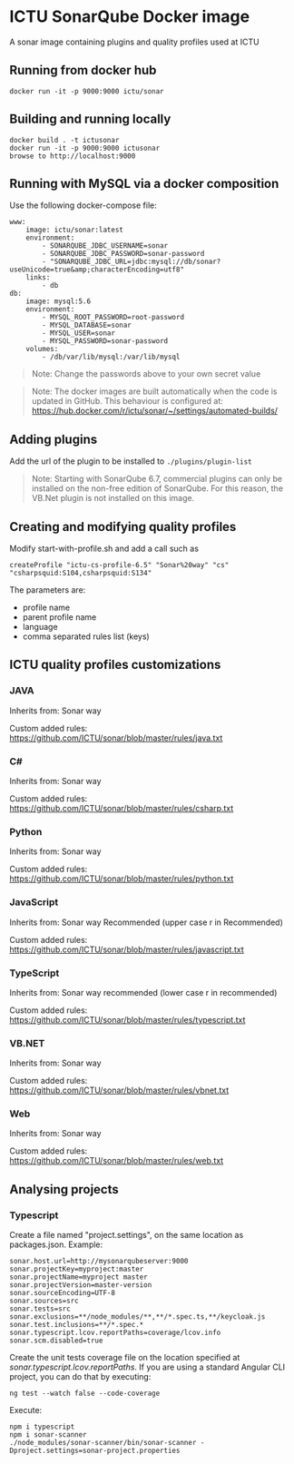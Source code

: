 # ICTU SonarQube Docker image
A sonar image containing plugins and quality profiles used at ICTU

## Running from docker hub

    docker run -it -p 9000:9000 ictu/sonar

## Building and running locally

    docker build . -t ictusonar
    docker run -it -p 9000:9000 ictusonar
    browse to http://localhost:9000

## Running with MySQL via a docker composition

Use the following docker-compose file:

    www:
        image: ictu/sonar:latest
        environment:
            - SONARQUBE_JDBC_USERNAME=sonar
            - SONARQUBE_JDBC_PASSWORD=sonar-password
            - "SONARQUBE_JDBC_URL=jdbc:mysql://db/sonar?useUnicode=true&amp;characterEncoding=utf8"
        links:
            - db
    db:
        image: mysql:5.6
        environment:
            - MYSQL_ROOT_PASSWORD=root-password
            - MYSQL_DATABASE=sonar
            - MYSQL_USER=sonar
            - MYSQL_PASSWORD=sonar-password
        volumes:
            - /db/var/lib/mysql:/var/lib/mysql

> Note: Change the passwords above to your own secret value

> Note: The docker images are built automatically when the code is updated in GitHub. This behaviour is configured at: https://hub.docker.com/r/ictu/sonar/~/settings/automated-builds/

## Adding plugins
Add the url of the plugin to be installed to ```./plugins/plugin-list```

> Note: Starting with SonarQube 6.7, commercial plugins can only be installed on the non-free edition of SonarQube. For this reason, the VB.Net plugin is not installed on this image.

## Creating and modifying quality profiles

Modify start-with-profile.sh and add a call such as

    createProfile "ictu-cs-profile-6.5" "Sonar%20way" "cs" "csharpsquid:S104,csharpsquid:S134"

The parameters are:
- profile name
- parent profile name
- language
- comma separated rules list (keys)

## ICTU quality profiles customizations

### JAVA

Inherits from: Sonar way

Custom added rules: https://github.com/ICTU/sonar/blob/master/rules/java.txt

### C#

Inherits from: Sonar way

Custom added rules: https://github.com/ICTU/sonar/blob/master/rules/csharp.txt

### Python

Inherits from: Sonar way

Custom added rules: https://github.com/ICTU/sonar/blob/master/rules/python.txt

### JavaScript

Inherits from: Sonar way Recommended (upper case r in Recommended)

Custom added rules: https://github.com/ICTU/sonar/blob/master/rules/javascript.txt

### TypeScript

Inherits from: Sonar way recommended (lower case r in recommended)

Custom added rules: https://github.com/ICTU/sonar/blob/master/rules/typescript.txt

### VB.NET

Inherits from: Sonar way

Custom added rules: https://github.com/ICTU/sonar/blob/master/rules/vbnet.txt

### Web

Inherits from: Sonar way

Custom added rules: https://github.com/ICTU/sonar/blob/master/rules/web.txt

## Analysing projects

### Typescript

Create a file named "project.settings", on the same location as packages.json. Example:

    sonar.host.url=http://mysonarqubeserver:9000
    sonar.projectKey=myproject:master
    sonar.projectName=myproject master
    sonar.projectVersion=master-version
    sonar.sourceEncoding=UTF-8
    sonar.sources=src
    sonar.tests=src
    sonar.exclusions=**/node_modules/**,**/*.spec.ts,**/keycloak.js
    sonar.test.inclusions=**/*.spec.*
    sonar.typescript.lcov.reportPaths=coverage/lcov.info
    sonar.scm.disabled=true

Create the unit tests coverage file on the location specified at *sonar.typescript.lcov.reportPaths*. If you are using a standard Angular CLI project, you  can do that by executing:

    ng test --watch false --code-coverage

Execute: 

    npm i typescript
    npm i sonar-scanner
    ./node_modules/sonar-scanner/bin/sonar-scanner -Dproject.settings=sonar-project.properties

